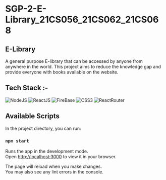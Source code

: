 # SGP-2-E-Library_21CS056_21CS062_21CS068

<!-- ## Description -->

<h2>E-Library</h2>

A general purpose E-library that can be accessed by anyone from anywhere in the world. This project aims to reduce the knowledge gap and provide everyone with books available on the website.


## Tech Stack :-

![NodeJS](https://img.shields.io/badge/nodejs-100000?style=for-the-badge&logo=node.js&logoColor=FFFFFF&labelColor=669f64&color=669f64)
![ReactJS](https://img.shields.io/badge/reactJS-100000?style=for-the-badge&logo=react&logoColor=00DAFF&labelColor=FFFFFF&color=FFFFFF)
![FireBase](https://img.shields.io/badge/firebase-100000?style=for-the-badge&logo=firebase&logoColor=FFFFFF&labelColor=ffcb2c&color=ffcb2c)
![CSS3](https://img.shields.io/badge/CSS3-1572B6?style=for-the-badge&logo=css3&logoColor=white)
![ReactRouter](https://img.shields.io/badge/react_router-100000?style=for-the-badge&logo=react-router&logoColor=FFFFFF&labelColor=d0021b&color=d0021b)


## Available Scripts

In the project directory, you can run:

### `npm start`

Runs the app in the development mode.\
Open [http://localhost:3000](http://localhost:3000) to view it in your browser.

The page will reload when you make changes.\
You may also see any lint errors in the console.
